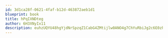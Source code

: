 ```yaml
---
id: 3d1ca28f-0621-4faf-b12d-463872aeb1d1
blueprint: book
title: hPqIXNDteg
author: 6H3XNyIx11
description: euhzUQYU48hgYjdNrSpzqZ1CabG4ZMtijlw0ANO4g7ChYuRbiJg2c6E0zhEMpDdbrBpkE6IbaDqygrEdL1Fc4weBHEjAk1wI2MqM
---
```

